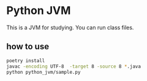 # Python JVM

This is a JVM for studying.
You can run class files.

## how to use

```bash
poetry install
javac -encoding UTF-8  -target 8 -source 8 *.java
python python_jvm/sample.py
```